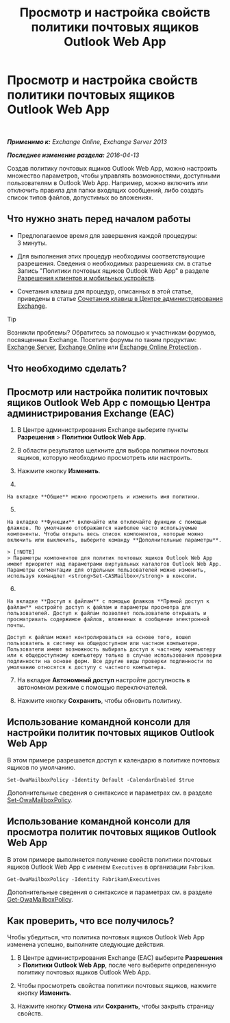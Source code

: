 ﻿---
title: 'Просмотр и настройка свойств политики почтовых ящиков Outlook Web App'
TOCTitle: Просмотр и настройка свойств политики почтовых ящиков Outlook Web App
ms:assetid: be012ffe-8fdb-4fb7-aebd-78b3a55593fa
ms:mtpsurl: https://technet.microsoft.com/ru-ru/library/Dd351097(v=EXCHG.150)
ms:contentKeyID: 50489014
ms.date: 04/30/2018
mtps_version: v=EXCHG.150
ms.translationtype: HT
---

# Просмотр и настройка свойств политики почтовых ящиков Outlook Web App

 

_**Применимо к:** Exchange Online, Exchange Server 2013_

_**Последнее изменение раздела:** 2016-04-13_

Создав политику почтовых ящиков Outlook Web App, можно настроить множество параметров, чтобы управлять возможностями, доступными пользователям в Outlook Web App. Например, можно включить или отключить правила для папки входящих сообщений, либо создать список типов файлов, допустимых во вложениях.

## Что нужно знать перед началом работы

  - Предполагаемое время для завершения каждой процедуры: 3 минуты.

  - Для выполнения этих процедур необходимы соответствующие разрешения. Сведения о необходимых разрешениях см. в статье Запись "Политики почтовых ящиков Outlook Web App" в разделе [Разрешения клиентов и мобильных устройств](clients-and-mobile-devices-permissions-exchange-2013-help.md).

  - Сочетания клавиш для процедур, описанных в этой статье, приведены в статье [Сочетания клавиш в Центре администрирования Exchange](keyboard-shortcuts-in-the-exchange-admin-center-exchange-online-protection-help.md).

> [!TIP]  
> Возникли проблемы? Обратитесь за помощью к участникам форумов, посвященных Exchange. Посетите форумы по таким продуктам: <a href="https://go.microsoft.com/fwlink/p/?linkid=60612">Exchange Server</a>, <a href="https://go.microsoft.com/fwlink/p/?linkid=267542">Exchange Online</a> или <a href="https://go.microsoft.com/fwlink/p/?linkid=285351">Exchange Online Protection</a>..


## Что необходимо сделать?

## Просмотр или настройка политик почтовых ящиков Outlook Web App с помощью Центра администрирования Exchange (EAC)

1.  В Центре администрирования Exchange выберите пункты **Разрешения** \> **Политики Outlook Web App**.

2.  В области результатов щелкните для выбора политики почтовых ящиков, которую необходимо просмотреть или настроить.

3.  Нажмите кнопку **Изменить**.

4.  
    
    На вкладке **Общие** можно просмотреть и изменить имя политики.

5.  
    
    На вкладке **Функции** включайте или отключайте функции с помощью флажков. По умолчанию отображаются наиболее часто используемые компоненты. Чтобы открыть весь список компонентов, которые можно включить или выключить, выберите команду **Дополнительные параметры**.
    
    > [!NOTE]  
    > Параметры компонентов для политик почтовых ящиков Outlook Web App имеют приоритет над параметрами виртуальных каталогов Outlook Web App. Параметры сегментации для отдельных пользователей можно изменить, используя командлет <strong>Set-CASMailbox</strong> в консоли.


6.  
    
    На вкладке **Доступ к файлам** с помощью флажков **Прямой доступ к файлам** настройте доступ к файлам и параметры просмотра для пользователей. Доступ к файлам позволяет пользователю открывать и просматривать содержимое файлов, вложенных в сообщение электронной почты.
    
    Доступ к файлам может контролироваться на основе того, вошел пользователь в систему на общедоступном или частном компьютере. Пользователи имеют возможность выбирать доступ к частному компьютеру или к общедоступному компьютеру только в случае использования проверки подлинности на основе форм. Все другие виды проверки подлинности по умолчанию относятся к доступу с частного компьютера.

7.  На вкладке **Автономный доступ** настройте доступность в автономном режиме с помощью переключателей.

8.  Нажмите кнопку **Сохранить**, чтобы обновить политику.

## Использование командной консоли для настройки политик почтовых ящиков Outlook Web App

В этом примере разрешается доступ к календарю в политике почтовых ящиков по умолчанию.

    Set-OwaMailboxPolicy -Identity Default -CalendarEnabled $true

Дополнительные сведения о синтаксисе и параметрах см. в разделе [Set-OwaMailboxPolicy](https://technet.microsoft.com/ru-ru/library/dd297989\(v=exchg.150\)).

## Использование командной консоли для просмотра политик почтовых ящиков Outlook Web App

В этом примере выполняется получение свойств политики почтовых ящиков Outlook Web App с именем `Executives` в организации `Fabrikam`.

    Get-OwaMailboxPolicy -Identity Fabrikam\Executives

Дополнительные сведения о синтаксисе и параметрах см. в разделе [Get-OwaMailboxPolicy](https://technet.microsoft.com/ru-ru/library/dd351095\(v=exchg.150\)).

## Как проверить, что все получилось?

Чтобы убедиться, что политика почтовых ящиков Outlook Web App изменена успешно, выполните следующие действия.

1.  В Центре администрирования Exchange (EAC) выберите **Разрешения** \> **Политики Outlook Web App**, после чего выберите определенную политику почтовых ящиков Outlook Web App.

2.  Чтобы просмотреть свойства политики почтовых ящиков, нажмите кнопку **Изменить**.

3.  Нажмите кнопку **Отмена** или **Сохранить**, чтобы закрыть страницу свойств.

